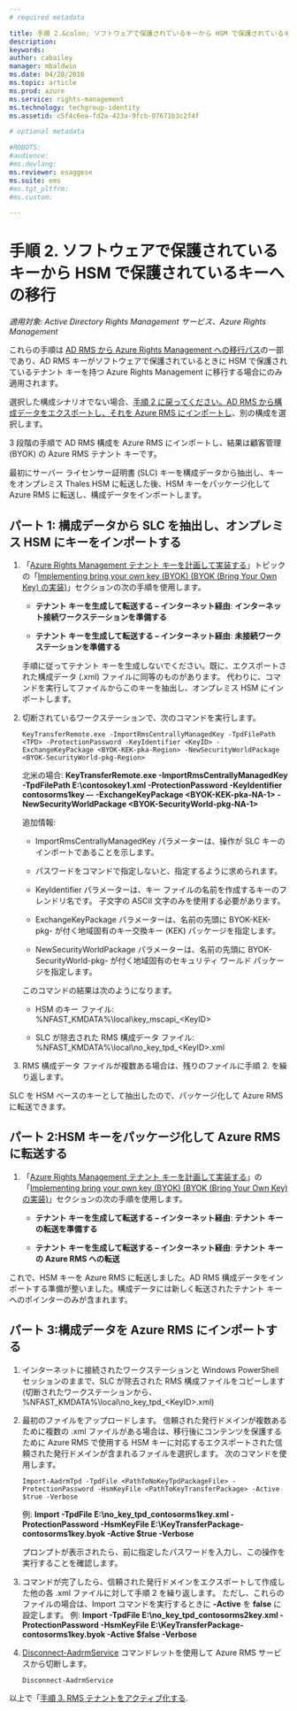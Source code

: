 ```yaml
---
# required metadata

title: 手順 2.&colon; ソフトウェアで保護されているキーから HSM で保護されているキーへの移行 | Azure RMS
description:
keywords:
author: cabailey
manager: mbaldwin
ms.date: 04/28/2016
ms.topic: article
ms.prod: azure
ms.service: rights-management
ms.technology: techgroup-identity
ms.assetid: c5f4c6ea-fd2a-423a-9fcb-07671b3c2f4f

# optional metadata

#ROBOTS:
#audience:
#ms.devlang:
ms.reviewer: esaggese
ms.suite: ems
#ms.tgt_pltfrm:
#ms.custom:

---
```


# 手順 2. ソフトウェアで保護されているキーから HSM で保護されているキーへの移行

*適用対象: Active Directory Rights Management サービス、Azure Rights Management*


これらの手順は [AD RMS から Azure Rights Management への移行パス](migrate-from-ad-rms-to-azure-rms.md)の一部であり、AD RMS キーがソフトウェアで保護されているときに HSM で保護されているテナント キーを持つ Azure Rights Management に移行する場合にのみ適用されます。 

選択した構成シナリオでない場合、[手順 2 に戻ってください。AD RMS から構成データをエクスポートし、それを Azure RMS にインポートし](migrate-from-ad-rms-to-azure-rms.md#step-2-export-configuration-data-from-ad-rms-and-import-it-to-azure-rms)、別の構成を選択します。

3 段階の手順で AD RMS 構成を Azure RMS にインポートし、結果は顧客管理 (BYOK) の Azure RMS テナント キーです。

最初にサーバー ライセンサー証明書 (SLC) キーを構成データから抽出し、キーをオンプレミス Thales HSM に転送した後、HSM キーをパッケージ化して Azure RMS に転送し、構成データをインポートします。

## パート 1: 構成データから SLC を抽出し、オンプレミス HSM にキーをインポートする

1.  「[Azure Rights Management テナント キーを計画して実装する](plan-implement-tenant-key.md)」トピックの「[Implementing bring your own key (BYOK) (BYOK (Bring Your Own Key) の実装)](plan-implement-tenant-key.md#BKMK_ImplementBYOK)」セクションの次の手順を使用します。

    -   **テナント キーを生成して転送する – インターネット経由**: **インターネット接続ワークステーションを準備する**

    -   **テナント キーを生成して転送する – インターネット経由**: **未接続ワークステーションを準備する**

    手順に従ってテナント キーを生成しないでください。既に、エクスポートされた構成データ (.xml) ファイルに同等のものがあります。 代わりに、コマンドを実行してファイルからこのキーを抽出し、オンプレミス HSM にインポートします。

2.  切断されているワークステーションで、次のコマンドを実行します。

    ```
    KeyTransferRemote.exe -ImportRmsCentrallyManagedKey -TpdFilePath <TPD> -ProtectionPassword -KeyIdentifier <KeyID> -ExchangeKeyPackage <BYOK-KEK-pka-Region> -NewSecurityWorldPackage <BYOK-SecurityWorld-pkg-Region>
    ```
    北米の場合: **KeyTransferRemote.exe -ImportRmsCentrallyManagedKey -TpdFilePath E:\contosokey1.xml -ProtectionPassword -KeyIdentifier contosorms1key –- -ExchangeKeyPackage &lt;BYOK-KEK-pka-NA-1&gt; -NewSecurityWorldPackage &lt;BYOK-SecurityWorld-pkg-NA-1&gt;**

    追加情報:

    -   ImportRmsCentrallyManagedKey パラメーターは、操作が SLC キーのインポートであることを示します。

    -   パスワードをコマンドで指定しないと、指定するように求められます。

    -   KeyIdentifier パラメーターは、キー ファイルの名前を作成するキーのフレンドリ名です。 子文字の ASCII 文字のみを使用する必要があります。

    -   ExchangeKeyPackage パラメーターは、名前の先頭に BYOK-KEK-pkg- が付く地域固有のキー交換キー (KEK) パッケージを指定します。

    -   NewSecurityWorldPackage パラメーターは、名前の先頭に BYOK-SecurityWorld-pkg- が付く地域固有のセキュリティ ワールド パッケージを指定します。

    このコマンドの結果は次のようになります。

    -   HSM のキー ファイル: %NFAST_KMDATA%\local\key_mscapi_&lt;KeyID&gt;

    -   SLC が除去された RMS 構成データ ファイル: %NFAST_KMDATA%\local\no_key_tpd_&lt;KeyID&gt;.xml

3.  RMS 構成データ ファイルが複数ある場合は、残りのファイルに手順 2. を繰り返します。

SLC を HSM ベースのキーとして抽出したので、パッケージ化して Azure RMS に転送できます。

## パート 2:HSM キーをパッケージ化して Azure RMS に転送する

1.  「[Azure Rights Management テナント キーを計画して実装する](plan-implement-tenant-key.md)」の「[Implementing bring your own key (BYOK) (BYOK (Bring Your Own Key) の実装)](plan-implement-tenant-key.md#BKMK_ImplementBYOK)」セクションの次の手順を使用します。

    -   **テナント キーを生成して転送する – インターネット経由**: **テナント キーの転送を準備する**

    -   **テナント キーを生成して転送する – インターネット経由**: **テナント キーの Azure RMS への転送**

これで、HSM キーを Azure RMS に転送しました。AD RMS 構成データをインポートする準備が整いました。構成データには新しく転送されたテナント キーへのポインターのみが含まれます。

## パート 3:構成データを Azure RMS にインポートする

1.  インターネットに接続されたワークステーションと Windows PowerShell セッションのままで、SLC が除去された RMS 構成ファイルをコピーします (切断されたワークステーションから、%NFAST_KMDATA%\local\no_key_tpd_&lt;KeyID&gt;.xml)

2.  最初のファイルをアップロードします。 信頼された発行ドメインが複数あるために複数の .xml ファイルがある場合は、移行後にコンテンツを保護するために Azure RMS で使用する HSM キーに対応するエクスポートされた信頼された発行ドメインが含まれるファイルを選択します。 次のコマンドを使用します。

    ```
    Import-AadrmTpd -TpdFile <PathToNoKeyTpdPackageFile> -ProtectionPassword -HsmKeyFile <PathToKeyTransferPackage> -Active $true -Verbose
    ```
    例: **Import -TpdFile E:\no_key_tpd_contosorms1key.xml -ProtectionPassword -HsmKeyFile E:\KeyTransferPackage-contosorms1key.byok -Active $true -Verbose**

    プロンプトが表示されたら、前に指定したパスワードを入力し、この操作を実行することを確認します。

3.  コマンドが完了したら、信頼された発行ドメインをエクスポートして作成した他の各 .xml ファイルに対して手順 2 を繰り返します。 ただし、これらのファイルの場合は、Import コマンドを実行するときに **-Active** を **false** に設定します。 例: **Import -TpdFile E:\no_key_tpd_contosorms2key.xml -ProtectionPassword -HsmKeyFile E:\KeyTransferPackage-contosorms1key.byok -Active $false -Verbose**

4.  [Disconnect-AadrmService](http://msdn.microsoft.com/library/windowsazure/dn629416.aspx) コマンドレットを使用して Azure RMS サービスから切断します。

    ```
    Disconnect-AadrmService
    ```

以上で「[手順 3. RMS テナントをアクティブ化する](migrate-from-ad-rms-to-azure-rms.md#BKMK_Step3Migration).




<!--HONumber=Apr16_HO4-->


